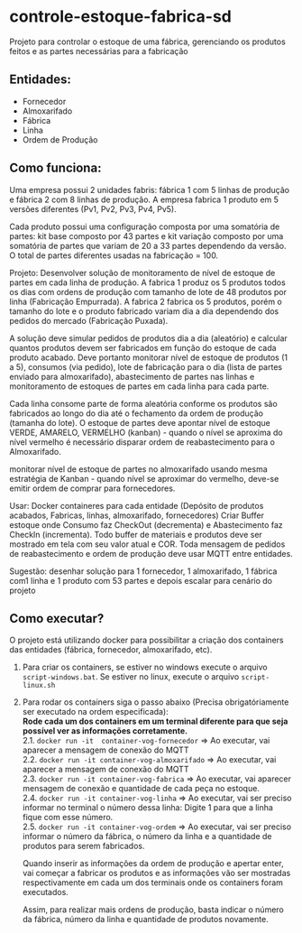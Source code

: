 # controle-estoque-fabrica-sd
Projeto para controlar o estoque de uma fábrica, gerenciando os produtos feitos e as partes necessárias para a fabricação

## Entidades:
- Fornecedor
- Almoxarifado
- Fábrica
- Linha
- Ordem de Produção

## Como funciona:
Uma empresa possui 2 unidades fabris: fábrica 1 com 5 linhas de produção e fábrica 2 com 8 linhas de produção. A empresa fabrica 1 produto em 5 versões diferentes (Pv1, Pv2, Pv3, Pv4, Pv5).

Cada produto possui uma configuração composta por uma somatória de partes: kit base composto por 43 partes e kit variação composto por uma somatória de partes que variam de 20 a 33 partes dependendo da versão. O total de partes diferentes usadas na fabricação = 100.

Projeto: Desenvolver solução de monitoramento de nível de estoque de partes em cada linha de produção. A fabrica 1 produz os 5 produtos todos os dias com ordens de produção com tamanho de lote de 48 produtos por linha (Fabricação Empurrada). A fabrica 2 fabrica os 5 produtos, porém o tamanho do lote e o produto fabricado variam dia a dia dependendo dos pedidos do mercado (Fabricação Puxada).

A solução deve simular pedidos de produtos dia a dia (aleatório) e calcular quantos produtos devem ser fabricados em função do estoque de cada produto acabado. Deve portanto monitorar nível de estoque de produtos (1 a 5), consumos (via pedido), lote de fabricação para o dia (lista de partes enviado para almoxarifado), abastecimento de partes nas linhas e monitoramento de estoques de partes em cada linha para cada parte. 

Cada linha consome parte de forma aleatória conforme os produtos são fabricados ao longo do dia até o fechamento da ordem de produção (tamanha do lote). O estoque de partes deve apontar nível de estoque VERDE, AMARELO, VERMELHO (kanban) - quando o nível se aproxima do nível vermelho é necessário disparar ordem de reabastecimento para o Almoxarifado.

monitorar nível de estoque de partes no almoxarifado usando mesma estratégia de Kanban - quando nível se aproximar do vermelho, deve-se emitir ordem de comprar para fornecedores.

Usar: Docker containeres para cada entidade (Depósito de produtos acabados, Fabricas, linhas, almoxarifado, fornecedores) Criar Buffer estoque onde Consumo faz CheckOut (decrementa) e Abastecimento faz CheckIn (incrementa). Todo buffer de materiais e produtos deve ser mostrado em tela com seu valor atual e COR. Toda mensagem de pedidos de reabastecimento e ordem de produção deve usar MQTT entre entidades.

Sugestão: desenhar solução para 1 fornecedor, 1 almoxarifado, 1 fábrica com1 linha e 1 produto com 53 partes e depois escalar para cenário do projeto

## Como executar?

O projeto está utilizando docker para possibilitar a criação dos containers das entidades (fábrica, fornecedor, almoxarifado, etc).

1. Para criar os containers, se estiver no windows execute o arquivo ```script-windows.bat```. Se estiver no linux, execute o arquivo ```script-linux.sh```
2. Para rodar os containers siga o passo abaixo (Precisa obrigatóriamente ser executado na ordem especificada): <br>
  **Rode cada um dos containers em um terminal diferente para que seja possível ver as informações corretamente.** <br>
  2.1. ```docker run -it  container-vog-fornecedor``` => Ao executar, vai aparecer a mensagem de conexão do MQTT <br>
  2.2. ```docker run -it container-vog-almoxarifado``` => Ao executar, vai aparecer a mensagem de conexão do MQTT <br>
  2.3. ```docker run -it container-vog-fabrica``` => Ao executar, vai aparecer mensagem de conexão e quantidade de cada peça no estoque. <br>
  2.4. ```docker run -it container-vog-linha``` => Ao executar, vai ser preciso informar no terminal o número dessa linha: Digite 1 para que a linha fique com esse número. <br>
  2.5. ```docker run -it container-vog-ordem``` => Ao executar, vai ser preciso informar o número da fábrica, o número da linha e a quantidade de produtos para serem fabricados. <br>

   Quando inserir as informações da ordem de produção e apertar enter, vai começar a fabricar os produtos e as informações vão ser mostradas respectivamente em cada um dos terminais onde os containers foram executados. <br>
   
   Assim, para realizar mais ordens de produção, basta indicar o número da fábrica, número da linha e quantidade de produtos novamente.

